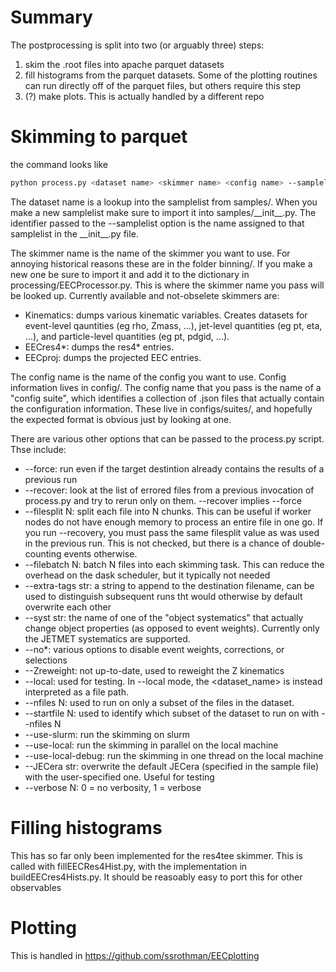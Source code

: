 # Summary

The postprocessing is split into two (or arguably three) steps:

1. skim the .root files into apache parquet datasets
2. fill histograms from the parquet datasets. Some of the plotting routines can run directly off of the parquet files, but others require this step
3. (?) make plots. This is actually handled by a different repo

# Skimming to parquet

the command looks like

```bash
python process.py <dataset name> <skimmer name> <config name> --samplelist <name>
```

The dataset name is a lookup into the samplelist from samples/. When you make a new samplelist make sure to import it into samples/\_\_init\_\_.py. The identifier passed to the --samplelist option is the name assigned to that samplelist in the \_\_init\_\_.py file. 

The skimmer name is the name of the skimmer you want to use. For annoying historical reasons these are in the folder binning/. If you make a new one be sure to import it and add it to the dictionary in processing/EECProcessor.py. This is where the skimmer name you pass will be looked up. Currently available and not-obselete skimmers are:
 - Kinematics: dumps various kinematic variables. Creates datasets for event-level qauntities (eg rho, Zmass, ...), jet-level quantities (eg pt, eta, ...), and particle-level quantities (eg pt, pdgid, ...).
 - EECres4\*: dumps the res4\* entries. 
 - EECproj: dumps the projected EEC entries.

The config name is the name of the config you want to use. Config information lives in config/. The config name that you pass is the name of a "config suite", which identifies a collection of .json files that actually contain the configuration information. These live in configs/suites/, and hopefully the expected format is obvious just by looking at one. 

There are various other options that can be passed to the process.py script. Thse include:
 - --force: run even if the target destintion already contains the results of a previous run
 - --recover: look at the list of errored files from a previous invocation of process.py and try to rerun only on them. --recover implies --force
 - --filesplit N: split each file into N chunks. This can be useful if worker nodes do not have enough memory to process an entire file in one go. If you run --recovery, you must pass the same filesplit value as was used in the previous run. This is not checked, but there is a chance of double-counting events otherwise. 
 - --filebatch N: batch N files into each skimming task. This can reduce the overhead on the dask scheduler, but it typically not needed
 - --extra-tags str: a string to append to the destination filename, can be used to distinguish subsequent runs tht would otherwise by default overwrite each other
 - --syst str: the name of one of the "object systematics" that actually change object properties (as opposed to event weights). Currently only the JETMET systematics are supported. 
 - --no\*: various options to disable event weights, corrections, or selections
 - --Zreweight: not up-to-date, used to reweight the Z kinematics
 - --local: used for testing. In --local mode, the <dataset_name> is instead interpreted as a file path. 
 - --nfiles N: used to run on only a subset of the files in the dataset.
 - --startfile N: used to identify which subset of the dataset to run on with --nfiles N
 - --use-slurm: run the skimming on slurm
 - --use-local: run the skimming in parallel on the local machine
 - --use-local-debug: run the skimming in one thread on the local machine
 - --JECera str: overwrite the default JECera (specified in the sample file) with the user-specified one. Useful for testing
 - --verbose N: 0 = no verbosity, 1 = verbose

# Filling histograms

This has so far only been implemented for the res4tee skimmer. This is called with fillEECRes4Hist.py, with the implementation in buildEECres4Hists.py. It should be reasoably easy to port this for other observables

# Plotting

This is handled in https://github.com/ssrothman/EECplotting
